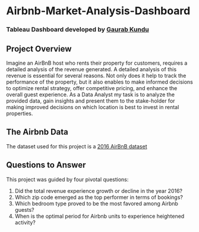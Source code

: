 # Airbnb-Market-Analysis-Dashboard

### Tableau Dashboard developed by [Gaurab Kundu](https://www.linkedin.com/in/gaurab-kundu/)

## Project Overview

Imagine an AirBnB host who rents their property for customers, requires a detailed analysis of the revenue generated. A detailed analysis of this revenue is essential for several reasons. Not only does it help to track the performance of the property, but it also enables to make informed decisions to optimize rental strategy, offer competitive pricing, and enhance the overall guest experience. As a Data Analyst my task is to analyze the provided data, gain insights and present them to the stake-holder for making improved decisions on which location is best to invest in rental properties. 

## The Airbnb Data
The dataset used for this project is a [2016 AirBnB dataset](https://www.kaggle.com/datasets/alexanderfreberg/airbnb-listings-2016-dataset) 

## Questions to Answer

This project was guided by four pivotal questions:

1. Did the total revenue experience growth or decline in the year 2016?
2. Which zip code emerged as the top performer in terms of bookings?
3. Which bedroom type proved to be the most favored among Airbnb guests?
4. When is the optimal period for Airbnb units to experience heightened activity?
